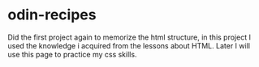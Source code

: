 # odin-recipes
Did the first project again to memorize the html structure, in this project I used the knowledge i acquired from the lessons about HTML. Later I will use this page to practice my css skills.
